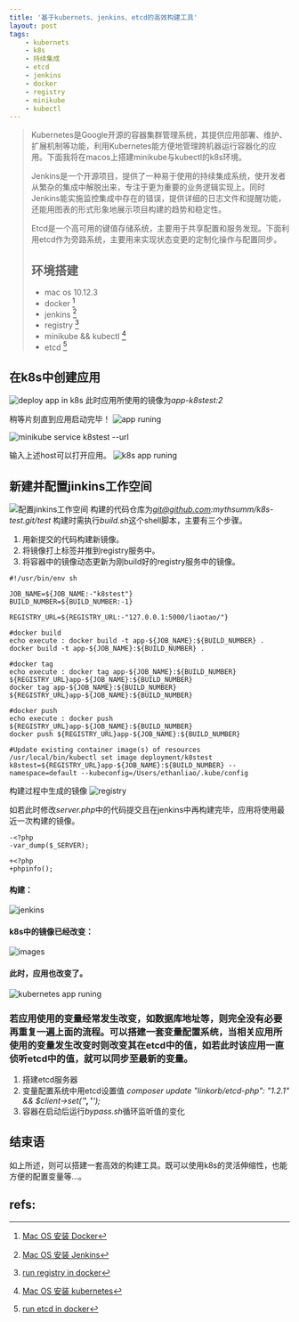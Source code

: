 ```yaml
---
title: '基于kubernets、jenkins、etcd的高效构建工具'
layout: post
tags:
    - kubernets
    - k8s
    - 持续集成
    - etcd
    - jenkins
    - docker
    - registry
    - minikube
    - kubectl
---
```


> Kubernetes是Google开源的容器集群管理系统，其提供应用部署、维护、 扩展机制等功能，利用Kubernetes能方便地管理跨机器运行容器化的应用。下面我将在macos上搭建minikube与kubectl的k8s环境。
>
> Jenkins是一个开源项目，提供了一种易于使用的持续集成系统，使开发者从繁杂的集成中解脱出来，专注于更为重要的业务逻辑实现上。同时Jenkins能实施监控集成中存在的错误，提供详细的日志文件和提醒功能，还能用图表的形式形象地展示项目构建的趋势和稳定性。
>
> Etcd是一个高可用的键值存储系统，主要用于共享配置和服务发现。下面利用etcd作为旁路系统，主要用来实现状态变更的定制化操作与配置同步。
>
>
> ## 环境搭建
>
> * mac os 10.12.3
> * docker [^docker]
> * jenkins [^jenkins]
> * registry [^registry]
> * minikube && kubectl [^minikube]
> * etcd [^etcd]

## 在k8s中创建应用
![deploy app in k8s](http://o94lfo79s.bkt.clouddn.com/67DCAA87-6BBD-4131-8C5C-4CFCEB5FFD44.jpg?e=1492962315&token=A_CmML41AGuqYDDfvh1Am3ztaJH9peHW9a8ZML88:30FNP1KCn6IOP3VB7PVDsMjkTPM)
此时应用所使用的镜像为*app-k8stest:2*

稍等片刻直到应用启动完毕！
![app runing](http://o94lfo79s.bkt.clouddn.com/2B6C0F33-6FDF-4EF5-B0A8-CD9276F437F0.jpg?e=1492962711&token=A_CmML41AGuqYDDfvh1Am3ztaJH9peHW9a8ZML88:xTTByp_bx3abBchr2FZAs289Uro)

![minikube service k8stest --url](http://o94lfo79s.bkt.clouddn.com/6054F559-28AD-4CA6-A07E-085384105B2D.jpg?e=1492962557&token=A_CmML41AGuqYDDfvh1Am3ztaJH9peHW9a8ZML88:xTfDniLvYesmEH5CvbMwcW8jBGI)

输入上述host可以打开应用。
![k8s app runing](http://o94lfo79s.bkt.clouddn.com/534EAA1B-0C67-4FEB-99DE-6CA9BDA3CD6F.jpg?e=1492962973&token=A_CmML41AGuqYDDfvh1Am3ztaJH9peHW9a8ZML88:r0APPuGRymFRk5eEnmO15UbX05g)


## 新建并配置jinkins工作空间
![配置jinkins工作空间](http://o94lfo79s.bkt.clouddn.com/E053F21A-E2AE-4BA2-82CB-8AD5D09F28EB.jpg?e=1492961022&token=A_CmML41AGuqYDDfvh1Am3ztaJH9peHW9a8ZML88:G7SzKRpJs7yZLGyzLpdpTyMTZPk)
构建的代码仓库为*git@github.com:mythsumm/k8s-test.git/test*
构建时需执行*build.sh*这个shell脚本，主要有三个步骤。
1. 用新提交的代码构建新镜像。
2. 将镜像打上标签并推到registry服务中。
3. 将容器中的镜像动态更新为刚build好的registry服务中的镜像。

```
#!/usr/bin/env sh

JOB_NAME=${JOB_NAME:-"k8stest"}
BUILD_NUMBER=${BUILD_NUMBER:-1}

REGISTRY_URL=${REGISTRY_URL:-"127.0.0.1:5000/liaotao/"}

#docker build
echo execute : docker build -t app-${JOB_NAME}:${BUILD_NUMBER} .
docker build -t app-${JOB_NAME}:${BUILD_NUMBER} .

#docker tag
echo execute : docker tag app-${JOB_NAME}:${BUILD_NUMBER} ${REGISTRY_URL}app-${JOB_NAME}:${BUILD_NUMBER}
docker tag app-${JOB_NAME}:${BUILD_NUMBER} ${REGISTRY_URL}app-${JOB_NAME}:${BUILD_NUMBER}

#docker push
echo execute : docker push ${REGISTRY_URL}app-${JOB_NAME}:${BUILD_NUMBER}
docker push ${REGISTRY_URL}app-${JOB_NAME}:${BUILD_NUMBER}

#Update existing container image(s) of resources
/usr/local/bin/kubectl set image deployment/k8stest k8stest=${REGISTRY_URL}app-${JOB_NAME}:${BUILD_NUMBER} --namespace=default --kubeconfig=/Users/ethanliao/.kube/config

```
构建过程中生成的镜像
![registry](http://o94lfo79s.bkt.clouddn.com/23807593-01B5-4B7D-BE07-957C9B822CB5.jpg?e=1492961022&token=A_CmML41AGuqYDDfvh1Am3ztaJH9peHW9a8ZML88:2Zk6RI3JwgLciA82lvGFArmpqz4)

如若此时修改*server.php*中的代码提交且在jenkins中再构建完毕，应用将使用最近一次构建的镜像。

```
-<?php
-var_dump($_SERVER);

+<?php
+phpinfo();
```
#### 构建：
![jenkins](http://o94lfo79s.bkt.clouddn.com/830129D2-8EC0-42BE-B7FD-9DB35B75025C.png?e=1492963706&token=A_CmML41AGuqYDDfvh1Am3ztaJH9peHW9a8ZML88:mQmxm6_OgVTBe3Vd6zeqlp7zsLI)

#### k8s中的镜像已经改变：
![images](http://o94lfo79s.bkt.clouddn.com/4A7CA8F5-E7C6-45CF-BF11-894742F48AAD.jpg?e=1492963706&token=A_CmML41AGuqYDDfvh1Am3ztaJH9peHW9a8ZML88:gQ98T56mWnv76X6eNUCUYLNbTZI)

#### 此时，应用也改变了。
![kubernetes app runing](http://o94lfo79s.bkt.clouddn.com/D59F45EF-E11A-4060-95E4-FD3D2A6EE079.png?e=1492963706&token=A_CmML41AGuqYDDfvh1Am3ztaJH9peHW9a8ZML88:J2jScy_tHiTxAtih9vNeBTpVieU)

### 若应用使用的变量经常发生改变，如数据库地址等，则完全没有必要再重复一遍上面的流程。可以搭建一套变量配置系统，当相关应用所使用的变量发生改变时则改变其在etcd中的值，如若此时该应用一直侦听etcd中的值，就可以同步至最新的变量。
1. 搭建etcd服务器
2. 变量配置系统中用etcd设置值 *composer update "linkorb/etcd-php": "1.2.1" && $client->set('***', '***');*
3. 容器在启动后运行*bypass.sh*循环监听值的变化

##  结束语
如上所述，则可以搭建一套高效的构建工具。既可以使用k8s的灵活伸缩性，也能方便的配置变量等...。


## refs:

[^docker]: [Mac OS 安装 Docker](https://github.com/widuu/chinese_docker/blob/master/installation/mac.md)

[^jenkins]: [Mac OS 安装 Jenkins](http://www.jianshu.com/p/ab3302cd68eb)

[^registry]: [run registry in docker](https://hub.docker.com/_/registry/)

[^minikube]: [Mac OS 安装 kubernetes](http://www.jianshu.com/p/a42eeb66a19c)

[^etcd]: [run etcd in docker](https://hub.docker.com/r/microbox/etcd/)





